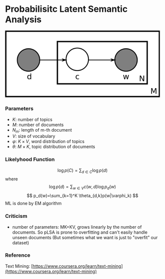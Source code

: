 # Probabilisitc Latent Semantic Analysis

![img](resources/plsa.png)

### Parameters
* $K$: number of topics
* $M$: number of documents
* $N_m$: length of m-th document
* $V$: size of vocabulary
* $\varphi$: $K\times V$, word distribution of topics
* $\theta$: $M\times K$, topic distribution of documents

### Likelyhood Function
$$
\log p(C) = \sum_{d\in C} \log p(d)
$$
where
$$
\log p(d) = \sum_{w\in V} c(w,d)\log p_d(w)
$$
$$
p_d(w)=\sum_{k=1}^K \theta_{d,k}p(w|\varphi_k)
$$
ML is done by EM algorithm 

### Criticism
* number of parameters: MK+KV, grows linearly by the number of documents. So pLSA is prone to overfitting and can't easily handle unseen documents (But sometimes what we want is just to "overfit" our dataset)

### Reference
Text Mining: [https://www.coursera.org/learn/text-mining](https://www.coursera.org/learn/text-mining)